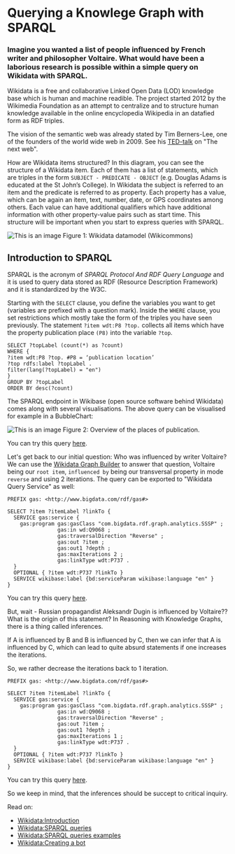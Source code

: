 # Querying a Knowlege Graph with SPARQL

### Imagine you wanted a list of people influenced by French writer and philosopher Voltaire. What would have been a laborious research is possible within a simple query on Wikidata with SPARQL.

Wikidata is a free and collaborative Linked Open Data (LOD) knowledge base which is human and machine readible. The project started 2012 by the Wikimedia Foundation as an attempt to centralize and to structure human knowledge available in the online encyclopedia Wikipedia in an datafied form as RDF triples. 

The vision of the semantic web was already stated by Tim Berners-Lee, one of the founders of the world wide web in 2009. See his [TED-talk](https://www.youtube.com/watch?v=OM6XIICm_qo) on "The next web".

How are Wikidata items structured?  In this diagram, you can see the structure of a Wikidata item. Each of them has a list of statements, which are triples in the form 
```SUBJECT - PREDICATE - OBJECT``` (e.g. Douglas Adams is educated at the St John’s College). In Wikidata the subject is referred to an item and the predicate is referred to as property. Each property has a value, which can be again an item, text, number, date, or GPS coordinates among others. Each value can have additional qualifiers which have additional information with other property-value pairs such as start time. This structure will be important when you start to express queries with SPARQL.

![This is an image](https://upload.wikimedia.org/wikipedia/commons/thumb/a/ae/Datamodel_in_Wikidata.svg/1280px-Datamodel_in_Wikidata.svg.png)
Figure 1: Wikidata datamodel (Wikicommons)

## Introduction to SPARQL

SPARQL is the acronym of _SPARQL Protocol And RDF Query Language_ and it is used to query data stored as RDF (Resource Description Framework) and it is standardized by the W3C.

Starting with the `SELECT` clause, you define the variables you want to get (variables are prefixed with a question mark). Inside the `WHERE` clause, you set restrictions which mostly take the form of the triples you have seen previously. The statement `?item wdt:P8 ?top.` collects all items which have the property publication place `(P8)`  into the variable `?top`. 

```
SELECT ?topLabel (count(*) as ?count)
WHERE {
?item wdt:P8 ?top. #P8 = ‘publication location’
?top rdfs:label ?topLabel .
filter(lang(?topLabel) = "en")
}
GROUP BY ?topLabel
ORDER BY desc(?count)
``` 

The SPARQL endpoint in Wikibase (open source software behind Wikidata) comes along with several visualisations. The above query can be visualised for example in a BubbleChart: 

![This is an image](https://www.mimotext.uni-trier.de/application/files/7216/4820/6455/query1_overview_publication_places.png)
Figure 2: Overview of the places of publication.


You can try this query [here](https://tinyurl.com/y9w4wzkr).

Let's get back to our initial question: Who was influenced by writer Voltaire? We can use the [Wikidata Graph Builder](https://angryloki.github.io/wikidata-graph-builder) to answer that question, Voltaire being our `root item`, `influenced by` being our transversal property in mode `reverse` and using 2 iterations. The query can be exported to "Wikidata Query Service" as well: 

```
PREFIX gas: <http://www.bigdata.com/rdf/gas#>

SELECT ?item ?itemLabel ?linkTo {
  SERVICE gas:service {
    gas:program gas:gasClass "com.bigdata.rdf.graph.analytics.SSSP" ;
                gas:in wd:Q9068 ;
                gas:traversalDirection "Reverse" ;
                gas:out ?item ;
                gas:out1 ?depth ;
                gas:maxIterations 2 ;
                gas:linkType wdt:P737 .
  }
  OPTIONAL { ?item wdt:P737 ?linkTo }
  SERVICE wikibase:label {bd:serviceParam wikibase:language "en" }
}

```

You can try this query [here](https://angryloki.github.io/wikidata-graph-builder/?property=P737&item=Q9068&iterations=2&mode=reverse).

But, wait - Russian propagandist Aleksandr Dugin is influenced by Voltaire?? What is the origin of this statement? In Reasoning with Knowledge Graphs, there is a thing called inferences. 

If A is influenced by B and B is influenced by C, then we can infer that A is influenced by C, which can lead to quite absurd statements if one increases the iterations. 

So, we rather decrease the iterations back to 1 iteration. 

```
PREFIX gas: <http://www.bigdata.com/rdf/gas#>

SELECT ?item ?itemLabel ?linkTo {
  SERVICE gas:service {
    gas:program gas:gasClass "com.bigdata.rdf.graph.analytics.SSSP" ;
                gas:in wd:Q9068 ;
                gas:traversalDirection "Reverse" ;
                gas:out ?item ;
                gas:out1 ?depth ;
                gas:maxIterations 1 ;
                gas:linkType wdt:P737 .
  }
  OPTIONAL { ?item wdt:P737 ?linkTo }
  SERVICE wikibase:label {bd:serviceParam wikibase:language "en" }
}
```
You can try this query [here](https://angryloki.github.io/wikidata-graph-builder/?property=P737&item=Q9068&iterations=1&mode=reverse).

So we keep in mind, that the inferences should be succept to critical inquiry. 

Read on: 

- [Wikidata:Introduction](https://www.wikidata.org/wiki/Wikidata:Introduction)
- [Wikidata:SPARQL queries](https://www.wikidata.org/wiki/Wikidata:SPARQL_query_service/queries)
- [Wikidata:SPARQL queries examples](https://www.wikidata.org/wiki/Wikidata:SPARQL_query_service/queries/examples)
- [Wikidata:Creating a bot](https://www.wikidata.org/wiki/Wikidata:Creating_a_bot)

